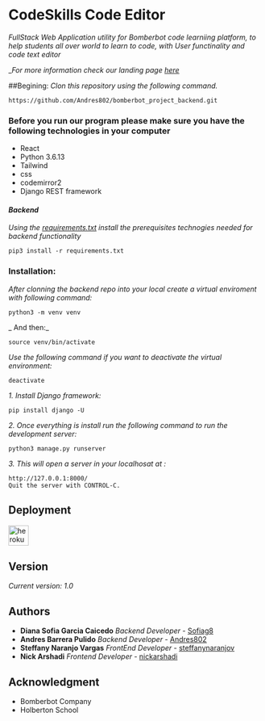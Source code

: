 # CodeSkills Code Editor
_FullStack Web Application utility for Bomberbot code learniing platform, to help students all over world to learn to code, with User functinality and code text editor_

__For more information check our landing page [here]()_

##Begining:
_Clon this repository using the following command._

```
https://github.com/Andres802/bomberbot_project_backend.git
```
### Before you run our program please make sure you have the following technologies in your computer
 * React
 * Python 3.6.13
 * Tailwind
 * css
 * codemirror2
 * Django REST framework

#### _Backend_
_Using the [requirements.txt](https://github.com/Andres802/bomberbot_project_backend/blob/development/requeriments.txt) install the prerequisites technogies needed for backend functionality_
```
pip3 install -r requirements.txt
```
 ### Installation:
 _After clonning the backend repo into your local create a virtual enviroment with following command:_
 ```
 python3 -m venv venv
 ```
 _ And then:_
 ```
 source venv/bin/activate
 ```
 _Use the following command if you want to deactivate the virtual environment:_
 ```
 deactivate
 ```
 _1. Install Django framework:_
 ```
 pip install django -U
 ```
 _2. Once everything is install run the following command to run the development server:_
 ```
 python3 manage.py runserver
 ```
_3. This will open a server in your localhosat at :_
```
http://127.0.0.1:8000/
Quit the server with CONTROL-C.
```
## Deployment 

<p align="left"> <a href="https://heroku.com" target="_blank"> <img src="https://www.vectorlogo.zone/logos/heroku/heroku-icon.svg" alt="heroku" width="40" height="40"/> </a> 

## Version 

_Current version: 1.0_


## Authors 
* **Diana Sofia  Garcia Caicedo** *Backend Developer* - [Sofiag8](https://github.com/Sofiag8)
* **Andres Barrera Pulido** *Backend Developer* - [Andres802](https://github.com/Andres802)
* **Steffany Naranjo Vargas** *FrontEnd Developer* - [steffanynaranjov](https://github.com/steffanynaranjov)
* **Nick Arshadi** *Frontend Developer* - [nickarshadi](https://github.com/nickarshadi)

## Acknowledgment

* Bomberbot Company
* Holberton School
